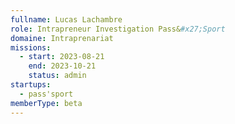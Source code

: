 ```yaml
---
fullname: Lucas Lachambre
role: Intrapreneur Investigation Pass&#x27;Sport
domaine: Intraprenariat
missions:
  - start: 2023-08-21
    end: 2023-10-21
    status: admin
startups:
  - pass'sport
memberType: beta
---
```


